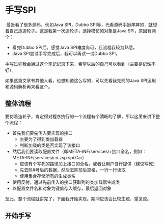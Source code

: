 # 手写SPI

​	最近看了很多源码，例如Java SPI，Dubbo SPI等，光看源码手挺痒痒的，就想着自己造造轮子。这是我第一次造轮子，选择模仿的对象是Java SPI，原因有两个：

* 看完Dubbo SPI后，感觉Java SPI难度尚可，且流程我较为熟悉。
* Java SPI尝试手写完成后，我可以再试一试Dubbo SPI。

手写过程我会通过这个笔记记录下来，希望以后的自己可以看到（主要是记性不好）。

如果这篇文章有其他人看，也想知道这么写的，可以先看我先前的Java SPI运用和源码解析再来看这个。

## 整体流程

要仿着造轮子，肯定得对程序执行的一个流程有个清晰的了解，所以这里来讲下整个流程：

* 首先我们要先传入要实现的接口
  * 主要为了得到类加载器 
  * 判断加载的类是否实现了该接口
* 然后我们要读取配置文件（即META-INF/services/+接口全名，例如：META-INF/services/cn.zsp.spi.Car）
  * 应该有个写死的路径加上接口的全名，或者让用户自行提供（建议写死）
  * 先去除#号后的数据，然后去除前后空格，一行一行读取
  * 使用集合存储所有的生成类名
*  使用反射，通过先前传入的接口获取到的类加载器生成类
* 以配置文件名和对象为键值存入缓存，最后返回对象

至此，整个流程就讲完了，下面我开始实现，期间应该会比较生疏，望见谅。



## 开始手写

